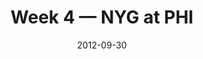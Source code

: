 ---
layout: game
title: Week 4 — NYG at PHI
season: 2012
game_id: 2012_04_NYG_PHI
week: 4
date: 2012-09-30
home_team: PHI
away_team: NYG
final_home: 19
final_away: 17
pbp_url: /assets/data/pbp/2012/2012_04_NYG_PHI.csv.gz
---